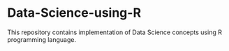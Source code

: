 # Data-Science-using-R
This repository contains implementation of Data Science concepts using R programming language.
